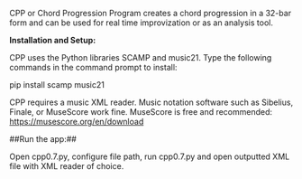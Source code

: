 CPP or Chord Progression Program creates a chord progression in a 32-bar form and can be used for real time improvization or as an analysis tool. 

**Installation and Setup:**

CPP uses the Python libraries SCAMP and music21. Type the following commands in the command prompt to install: 

pip install scamp music21

CPP requires a music XML reader. Music notation software such as Sibelius, Finale, or MuseScore work fine. MuseScore is free and recommended: https://musescore.org/en/download

##Run the app:##

Open cpp0.7.py, configure file path, run cpp0.7.py and open outputted XML file with XML reader of choice.
